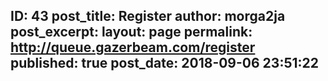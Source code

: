 ---
---
ID: 43
post_title: Register
author: morga2ja
post_excerpt:
layout: page
permalink: http://queue.gazerbeam.com/register
published: true
post_date: 2018-09-06 23:51:22
---